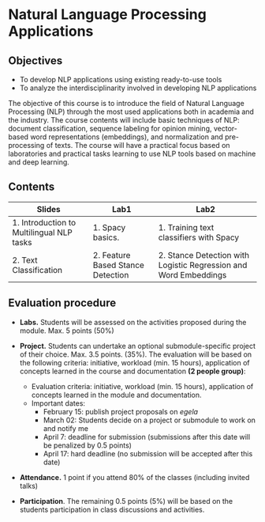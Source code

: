 # Natural Language Processing Applications

## Objectives

- To develop NLP applications using existing ready-to-use tools
- To analyze the interdisciplinarity involved in developing NLP applications

The objective of this course is to introduce the field of Natural Language Processing (NLP) through the most used applications both in academia and the industry. The course contents will include basic techniques of NLP: document classification, sequence labeling for opinion mining, vector-based word representations (embeddings), and normalization and pre-processing of texts. The course will have a practical focus based on laboratories and practical tasks learning to use NLP tools based on machine and deep learning.

## Contents

| Slides                                    | Lab1                              | Lab2                                                             |
| ----------------------------------------- | --------------------------------- | ---------------------------------------------------------------- |
| 1. Introduction to Multilingual NLP tasks | 1. Spacy basics.                  | 1. Training text classifiers with Spacy                          |
| 2. Text Classification                    | 2. Feature Based Stance Detection | 2. Stance Detection with Logistic Regression and Word Embeddings |

## Evaluation procedure

- **Labs.** Students will be assessed on the activities proposed during the module. Max. 5 points (50%)

- **Project.** Students can undertake an optional submodule-specific project of their choice. Max. 3.5 points. (35%). The evaluation will be based on the following criteria: initiative, workload (min. 15 hours), application of concepts learned in the course and documentation **(2 people group)**:
  - Evaluation criteria: initiative, workload (min. 15 hours), application of concepts learned in the module and documentation.
  - Important dates:
    - February 15: publish project proposals on _egela_
    - March 02: Students decide on a project or submodule to work on and notify me
    - April 7: deadline for submission (submissions after this date will be penalized by 0.5 points)
    - April 17: hard deadline (no submission will be accepted after this date)
- **Attendance.** 1 point if you attend 80% of the classes (including invited talks)
- **Participation**. The remaining 0.5 points (5%) will be based on the students participation in class discussions and activities.
